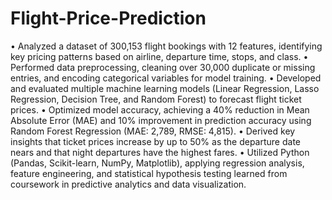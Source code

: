 # Flight-Price-Prediction
•	Analyzed a dataset of 300,153 flight bookings with 12 features, identifying key pricing patterns based on airline, departure time, stops, and class.
•	Performed data preprocessing, cleaning over 30,000 duplicate or missing entries, and encoding categorical variables for model training.
•	Developed and evaluated multiple machine learning models (Linear Regression, Lasso Regression, Decision Tree, and Random Forest) to forecast flight ticket prices.
•	Optimized model accuracy, achieving a 40% reduction in Mean Absolute Error (MAE) and 10% improvement in prediction accuracy using Random Forest Regression (MAE: 2,789, RMSE: 4,815).
•	Derived key insights that ticket prices increase by up to 50% as the departure date nears and that night departures have the highest fares.
•	Utilized Python (Pandas, Scikit-learn, NumPy, Matplotlib), applying regression analysis, feature engineering, and statistical hypothesis testing learned from coursework in predictive analytics and data visualization.
